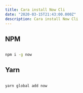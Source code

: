 ```yaml
---
title: Cara install Now Cli
date: "2020-03-15T21:43:00.000Z"
description: Cara install Now Cli
---
```


## NPM

```bash

npm i -g now

```

## Yarn

```bash

yarn global add now

```
